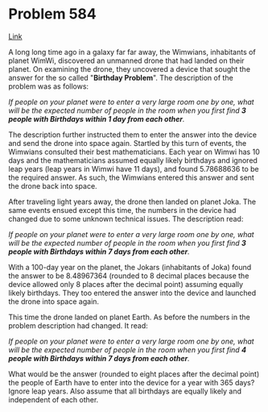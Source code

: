 # Problem 584

[Link](https://projecteuler.net/problem=584)

A long long time ago in a galaxy far far away, the Wimwians, inhabitants of planet WimWi, discovered an unmanned drone that had landed on their planet. On examining the drone, they uncovered a device that sought the answer for the so called "**Birthday Problem**". The description of the problem was as follows:

*If people on your planet were to enter a very large room one by one, what will be the expected number of people in the room when you first find **3 people with Birthdays within 1 day from each other**.*

The description further instructed them to enter the answer into the device and send the drone into space again. Startled by this turn of events, the Wimwians consulted their best mathematicians. Each year on Wimwi has 10 days and the mathematicians assumed equally likely birthdays and ignored leap years (leap years in Wimwi have 11 days), and found 5.78688636 to be the required answer. As such, the Wimwians entered this answer and sent the drone back into space.

After traveling light years away, the drone then landed on planet Joka. The same events ensued except this time, the numbers in the device had changed due to some unknown technical issues. The description read:

*If people on your planet were to enter a very large room one by one, what will be the expected number of people in the room when you first find **3 people with Birthdays within 7 days from each other**.*

With a 100-day year on the planet, the Jokars (inhabitants of Joka) found the answer to be 8.48967364 (rounded to 8 decimal places because the device allowed only 8 places after the decimal point) assuming equally likely birthdays. They too entered the answer into the device and launched the drone into space again.

This time the drone landed on planet Earth. As before the numbers in the problem description had changed. It read:

*If people on your planet were to enter a very large room one by one, what will be the expected number of people in the room when you first find **4 people with Birthdays within 7 days from each other**.*

What would be the answer (rounded to eight places after the decimal point) the people of Earth have to enter into the device for a year with 365 days? Ignore leap years. Also assume that all birthdays are equally likely and independent of each other.
